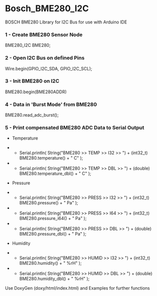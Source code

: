 # Bosch_BME280_I2C

BOSCH BME280 Library for I2C Bus for use with Arduino IDE

### 1 - Create BME280 Sensor Node
BME280_I2C BME280;

### 2 - Open I2C Bus on defined Pins
Wire.begin(GPIO_I2C_SDA, GPIO_I2C_SCL);

### 3 - Init BME280 on I2C
BME280.begin(BME280ADDR)

### 4 - Data in 'Burst Mode' from BME280
BME280.read_adc_burst();

### 5 - Print compensated BME280 ADC Data to Serial Output
* Temperature
* *	Serial.println( String("BME280 >> TEMP  >> I32 >> ") + (int32_t) BME280.temperature()     + " C" );
* *	Serial.println( String("BME280 >> TEMP  >> DBL >> ") + (double)  BME280.temperature_dbl() + " C" );

* Pressure
* *	Serial.println( String("BME280 >> PRESS >> I32 >> ") + (int32_t) BME280.pressure()        + " Pa" );
* *	Serial.println( String("BME280 >> PRESS >> I64 >> ") + (int32_t) BME280.pressure_i64()    + " Pa" );
* *	Serial.println( String("BME280 >> PRESS >> DBL >> ") + (double)  BME280.pressure_dbl()    + " Pa" );

* Humidity
* *	Serial.println( String("BME280 >> HUMID >> I32 >> ") + (int32_t) BME280.humidity()        + " %rH" );  
* *	Serial.println( String("BME280 >> HUMID >> DBL >> ") + (double)  BME280.humidity_dbl()    + " %rH" );

Use DoxyGen (doxy/html/index.html) and Examples for further functions
